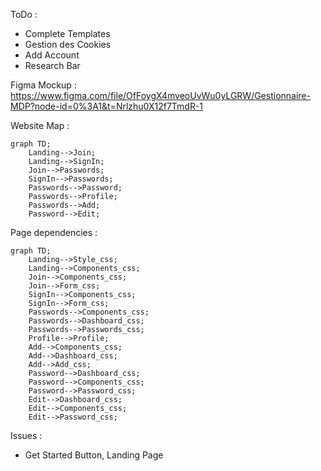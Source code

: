 ToDo :
- Complete Templates
- Gestion des Cookies
- Add Account 
- Research Bar


Figma Mockup : https://www.figma.com/file/OfFoygX4mveoUvWu0yLGRW/Gestionnaire-MDP?node-id=0%3A1&t=Nrlzhu0X12f7TmdR-1

Website Map : 

```mermaid
graph TD;
    Landing-->Join;
    Landing-->SignIn;
    Join-->Passwords;
    SignIn-->Passwords;
    Passwords-->Password;
    Passwords-->Profile;
    Passwords-->Add;
    Password-->Edit;
```

Page dependencies : 

```mermaid
graph TD;
    Landing-->Style_css;
    Landing-->Components_css;
    Join-->Components_css;
    Join-->Form_css;
    SignIn-->Components_css;
    SignIn-->Form_css;
    Passwords-->Components_css;
    Passwords-->Dashboard_css;
    Passwords-->Passwords_css;
    Profile-->Profile;
    Add-->Components_css;
    Add-->Dashboard_css;
    Add-->Add_css;
    Password-->Dashboard_css;
    Password-->Components_css;
    Password-->Password_css;
    Edit-->Dashboard_css;
    Edit-->Components_css;
    Edit-->Password_css;
```

Issues : 
- Get Started Button, Landing Page
